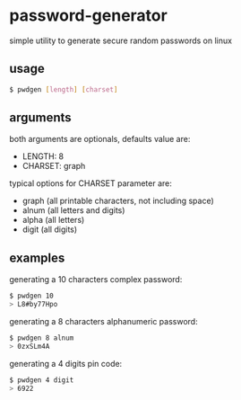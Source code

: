 # password-generator
simple utility to generate secure random passwords on linux

## usage
```bash 
$ pwdgen [length] [charset]
```

## arguments
both arguments are optionals, defaults value are:
* LENGTH: 8
* CHARSET: graph

typical options for CHARSET parameter are:
* graph (all printable characters, not including space)
* alnum (all letters and digits)
* alpha (all letters)
* digit (all digits)

## examples
generating a 10 characters complex password:
```bash 
$ pwdgen 10
> L8#by77Hpo
```

generating a 8 characters alphanumeric password:

```bash 
$ pwdgen 8 alnum
> 0zxSLm4A
```
generating a 4 digits pin code:
```bash 
$ pwdgen 4 digit
> 6922
```
